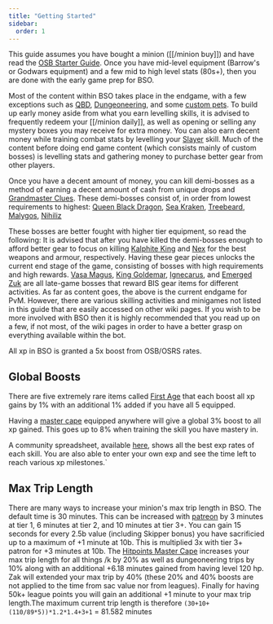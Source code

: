 ```yaml
---
title: "Getting Started"
sidebar:
  order: 1
---
```


This guide assumes you have bought a minion ([[/minion buy]]) and have read the [OSB Starter Guide](https://wiki.oldschool.gg/getting-started/beginner-guide). Once you have mid-level equipment (Barrow's or Godwars equipment) and a few mid to high level stats (80s+), then you are done with the early game prep for BSO.

Most of the content within BSO takes place in the endgame, with a few exceptions such as [QBD](/bosses/demi-bosses/queen-black-dragon), [Dungeoneering](skills/dungeoneering-training/), and some [custom pets](custom-items/pets.md). To build up early money aside from what you earn levelling skills, it is advised to frequently redeem your [[/minion daily]], as well as opening or selling any mystery boxes you may receive for extra money. You can also earn decent money while training combat stats by levelling your [Slayer](/skills/slayer) skill. Much of the content before doing end game content (which consists mainly of custom bosses) is levelling stats and gathering money to purchase better gear from other players.

Once you have a decent amount of money, you can kill demi-bosses as a method of earning a decent amount of cash from unique drops and [Grandmaster Clues](/custom-items/grandmaster-clues). These demi-bosses consist of, in order from lowest requirements to highest: [Queen Black Dragon](/bosses/demi-bosses/queen-black-dragon), [Sea Kraken](/bosses/demi-bosses/sea-kraken), [Treebeard](/bosses/demi-bosses/treebeard), [Malygos](/bosses/demi-bosses/malygos), [Nihiliz](bso-custom-killables/demi-bosses/nihiliz.md)

These bosses are better fought with higher tier equipment, so read the following:
It is advised that after you have killed the demi-bosses enough to afford better gear to focus on killing [Kalphite King](/bosses/kalphite-king) and [Nex](/bosses/nex) for the best weapons and armour, respectively. Having these gear pieces unlocks the current end stage of the game, consisting of bosses with high requirements and high rewards. [Vasa Magus](/bosses/vasa-magus), [King Goldemar](/bosses/king-goldemar), [Ignecarus](/bosses/ignecarus), and [Emerged Zuk](minigames/emerged-zuk-inferno.md) are all late-game bosses that reward BIS gear items for different activities.
As far as content goes, the above is the current endgame for PvM. However, there are various skilling activities and minigames not listed in this guide that are easily accessed on other wiki pages. If you wish to be more involved with BSO then it is highly recommended that you read up on a few, if not most, of the wiki pages in order to have a better grasp on everything available within the bot.

All xp in BSO is granted a 5x boost from OSB/OSRS rates.

## Global Boosts

There are five extremely rare items called [First Age](../custom-items/equippables/#first-age) that each boost all xp gains by 1% with an additional 1% added if you have all 5 equipped.

Having a [master cape](../custom-items/equippables/#master-capes) equipped anywhere will give a global 3% boost to all xp gained. This goes up to 8% when training the skill you have mastery in.

A community spreadsheet, available [here](https://docs.google.com/spreadsheets/d/1ZMaCkbzR2TV9QVoRub74btXCc8Cw1coVff7VXUxvYkE/htmlview), shows all the best exp rates of each skill. You are also able to enter your own exp and see the time left to reach various xp milestones.`

## Max Trip Length

There are many ways to increase your minion's max trip length in BSO. The default time is 30 minutes. This can be increased with [patreon](../custom-items/patronage.md) by 3 minutes at tier 1, 6 minutes at tier 2, and 10 minutes at tier 3+. You can gain 15 seconds for every 2.5b value (including Skipper bonus) you have sacrificied up to a maximum of +1 minute at 10b. This is multiplied 3x with tier 3+ patron for +3 minutes at 10b. The [Hitpoints Master Cape](../custom-items/equippables/#master-capes) increases your max trip length for all things /k by 20% as well as dungeoneering trips by 10% along with an additional +6.18 minutes gained from having level 120 hp. Zak will extended your max trip by 40% (these 20% and 40% boosts are not applied to the time from sac value nor from leagues). Finally for having 50k+ league points you will gain an additional +1 minute to your max trip length.The maximum current trip length is therefore `(30+10+(110/89*5))*1.2*1.4+3+1` = 81.582 minutes
